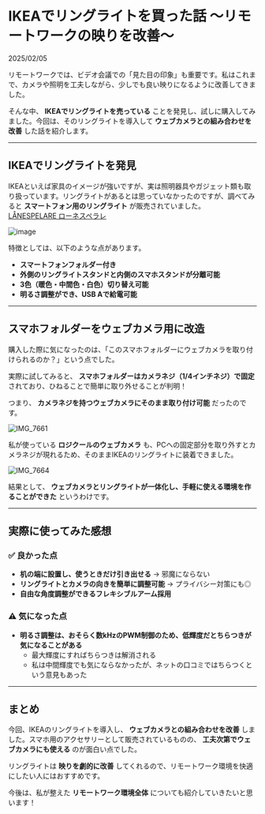 # IKEAでリングライトを買った話 〜リモートワークの映りを改善〜  

2025/02/05

リモートワークでは、ビデオ会議での「見た目の印象」も重要です。私はこれまで、カメラや照明を工夫しながら、少しでも良い映りになるように改善してきました。  

そんな中、 **IKEAでリングライトを売っている** ことを発見し、試しに購入してみました。今回は、そのリングライトを導入して **ウェブカメラとの組み合わせを改善** した話を紹介します。  

---

## IKEAでリングライトを発見  

IKEAといえば家具のイメージが強いですが、実は照明器具やガジェット類も取り扱っています。リングライトがあるとは思っていなかったのですが、調べてみると **スマートフォン用のリングライト** が販売されていました。  
[LÅNESPELARE ローネスペラレ](https://www.ikea.com/jp/ja/p/lanespelare-ring-light-with-phone-holder-80515482/)

![image](https://github.com/user-attachments/assets/eb31632b-71be-4bb0-a35f-7b69787bde94)


特徴としては、以下のような点があります。  

- **スマートフォンフォルダー付き**  
- **外側のリングライトスタンドと内側のスマホスタンドが分離可能**  
- **3色（暖色・中間色・白色）切り替え可能**  
- **明るさ調整ができ、USB Aで給電可能**  

---

## スマホフォルダーをウェブカメラ用に改造  

購入した際に気になったのは、「このスマホフォルダーにウェブカメラを取り付けられるのか？」という点でした。  

実際に試してみると、 **スマホフォルダーはカメラネジ（1/4インチネジ）で固定** されており、ひねることで簡単に取り外せることが判明！  

つまり、 **カメラネジを持つウェブカメラにそのまま取り付け可能** だったのです。  
  
![IMG_7661](https://github.com/user-attachments/assets/eff086d2-8d06-4433-841b-242d97be3b80)


私が使っている **ロジクールのウェブカメラ** も、PCへの固定部分を取り外すとカメラネジが現れるため、そのままIKEAのリングライトに装着できました。  

![IMG_7664](https://github.com/user-attachments/assets/5c0fcf50-55db-4cb2-b476-d7f539084174)


結果として、 **ウェブカメラとリングライトが一体化し、手軽に使える環境を作ることができた** というわけです。  

---

## 実際に使ってみた感想  

### ✅ 良かった点  

- **机の端に設置し、使うときだけ引き出せる** → 邪魔にならない  
- **リングライトとカメラの向きを簡単に調整可能** → プライバシー対策にも◎  
- **自由な角度調整ができるフレキシブルアーム採用**  

### ⚠ 気になった点  

- **明るさ調整は、おそらく数kHzのPWM制御のため、低輝度だとちらつきが気になることがある**  
  - 最大輝度にすればちらつきは解消される  
  - 私は中間輝度でも気にならなかったが、ネットの口コミではちらつくという意見もあった  

---

## まとめ  

今回、IKEAのリングライトを導入し、 **ウェブカメラとの組み合わせを改善** しました。スマホ用のアクセサリーとして販売されているものの、 **工夫次第でウェブカメラにも使える** のが面白い点でした。  

リングライトは **映りを劇的に改善** してくれるので、リモートワーク環境を快適にしたい人にはおすすめです。  

今後は、私が整えた **リモートワーク環境全体** についても紹介していきたいと思います！  
